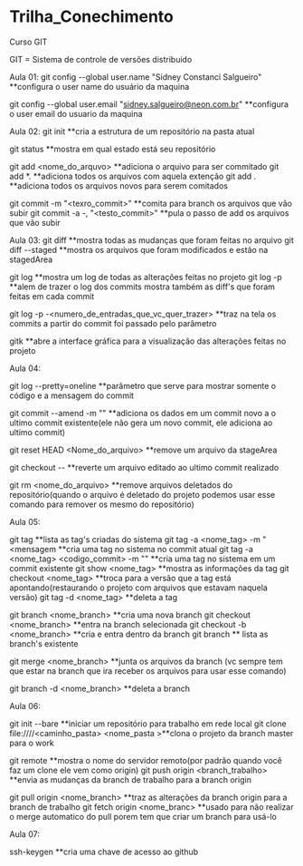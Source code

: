 # Trilha_Conechimento

Curso GIT

GIT = Sistema de controle de versões distribuido

Aula 01: 
git config --global user.name "Sidney Constanci Salgueiro" **configura o user name do usuário da maquina 

git config --global user.email "sidney.salgueiro@neon.com.br" **configura o user email do usuario da maquina 

Aula 02:
git init **cria a estrutura de um repositório na pasta atual

git status **mostra em qual estado está seu repositório

git add <nome_do_arquvo> **adiciona o arquivo para ser commitado
git add *.<extencao> **adiciona todos os arquivos com aquela extenção
git add . **adiciona todos os arquivos novos para serem comitados

git commit -m "<texro_commit>" **comita para branch os arquivos que vão subir
git commit -a -, "<testo_commit>" **pula o passo de add os arquivos que vão subir

Aula 03: 
git diff **mostra todas as mudanças que foram feitas no arquivo
git diff --staged **mostra os arquivos que foram modificados e estão na stagedArea

git log **mostra um log de todas as alterações feitas no projeto
git log -p **alem de trazer o log dos commits mostra também as diff's que foram feitas em cada commit

git log -p -<numero_de_entradas_que_vc_quer_trazer> **traz na tela os commits a partir do commit foi passado pelo parâmetro

gitk **abre a interface gráfica para a visualização das alterações feitas no projeto

Aula 04:

git log --pretty=oneline **parâmetro que serve para mostrar somente o código e a mensagem do commit

git commit --amend -m "<Mensagem do commit>" **adiciona os dados em um commit novo a o ultimo commit existente(ele não gera um novo commit, ele adiciona ao ultimo commit)

git reset HEAD <Nome_do_arquivo> **remove um arquivo da stageArea

git checkout -- <file> **reverte um arquivo editado ao ultimo commit realizado

git rm <nome_do_arquivo> **remove arquivos deletados do repositório(quando o arquivo é deletado do projeto podemos usar esse comando para remover os mesmo do repositório)

Aula 05: 

git tag **lista as tag's criadas do sistema
git tag -a <nome_tag> -m "<mensagem **cria uma tag no sistema no commit atual
git tag -a <nome_tag> <codigo_commit> -m "<mensagem>" **cria uma tag no sistema em um commit existente
git show <nome_tag> **mostra as informações da tag
git checkout <nome_tag> **troca para a versão que a tag está apontando(restaurando o projeto com arquivos que estavam naquela versão)
git tag -d <nome_tag> **deleta a tag

git branch <nome_branch> **cria uma nova branch 
git checkout <nome_branch> **entra na branch selecionada
git checkout -b <nome_branch> **cria e entra dentro da branch
git branch ** lista as branch's existente

git merge <nome_branch> **junta os arquivos da branch (vc sempre tem que estar na branch que ira receber os arquivos para usar esse comando)

git branch -d <nome_branch> **deleta a branch

Aula 06:

git init --bare **iniciar um repositório para trabalho em rede local
git clone file:////<caminho_pasta> <nome_pasta >**clona o projeto da branch master para o work

git remote **mostra o nome do servidor remoto(por padrão quando você faz um clone ele vem como origin)
git push origin <branch_trabalho> **envia as mudanças da branch de trabalho para a branch origin

git pull origin <nome_branch> **traz as alterações da branch origin para a branch de trabalho
git fetch origin <nome_branc> **usado para não realizar o merge automatico do pull porem tem que criar um branch para usá-lo

Aula 07: 

ssh-keygen **cria uma chave de acesso ao github

